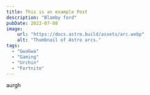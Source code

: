 ```yaml
---
title: This is an example Post
description: "Blamby ford"
pubDate: 2022-07-08
image:
    url: "https://docs.astro.build/assets/arc.webp"
    alt: "Thumbnail of Astro arcs."
tags: 
  - "GwaGwa"
  - "Gaming"
  - "Urchin"
  - "Fortnite"
---
```


aurgh
